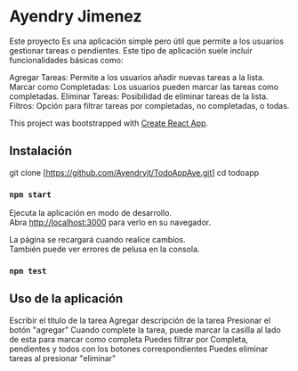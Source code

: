 # Ayendry Jimenez
Este proyecto Es una aplicación simple pero útil que permite a los usuarios gestionar tareas o pendientes. Este tipo de aplicación suele incluir funcionalidades básicas como:

Agregar Tareas: Permite a los usuarios añadir nuevas tareas a la lista.
Marcar como Completadas: Los usuarios pueden marcar las tareas como completadas.
Eliminar Tareas: Posibilidad de eliminar tareas de la lista.
Filtros: Opción para filtrar tareas por completadas, no completadas, o todas.

This project was bootstrapped with [Create React App](https://github.com/facebook/create-react-app).

## Instalación
git clone  [https://github.com/Ayendryjt/TodoAppAye.git]
cd todoapp

### `npm start`

Ejecuta la aplicación en modo de desarrollo.\
Abra [http://localhost:3000](http://localhost:3000) para verlo en su navegador.

La página se recargará cuando realice cambios.\
También puede ver errores de pelusa en la consola.

### `npm test`
## Uso de la aplicación

Escribir el título de la tarea
Agregar descripción de la tarea
Presionar el botón "agregar"
Cuando complete la tarea, puede marcar la casilla al lado de esta para marcar como completa
Puedes filtrar por Completa, pendientes y todos con los botones correspondientes
Puedes eliminar tareas al presionar "eliminar"
